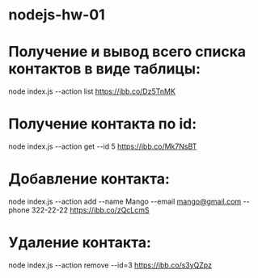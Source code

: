 # nodejs-hw-01

# Получение и вывод всего списка контактов в виде таблицы:

node index.js --action list
https://ibb.co/Dz5TnMK

# Получение контакта по id:

node index.js --action get --id 5
https://ibb.co/Mk7NsBT

# Добавление контакта:

node index.js --action add --name Mango --email mango@gmail.com --phone 322-22-22
https://ibb.co/zQcLcmS

# Удаление контакта:

node index.js --action remove --id=3
https://ibb.co/s3yQZpz
